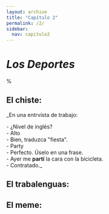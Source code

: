 ```yaml
---
layout: archive
title: "Capítulo 2"
permalink: /2/
sidebar:
  nav: capitulo2
---
```


# _Los Deportes_

%


## El chiste:

_En una entrvista de trabajo:

\- ¿Nivel de inglés?  
\- Alto  
\- Bien, traduzca "fiesta".  
\- Party  
\- Perfecto. Úselo en una frase.  
\- Ayer me **partí** la cara con la bicicleta.  
\- Contratado._  

## El trabalenguas:


## El meme:
